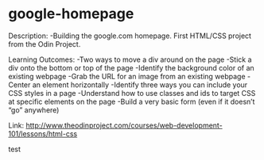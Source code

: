 # google-homepage

Description:
-Building the google.com homepage. First HTML/CSS project from the Odin Project.

Learning Outcomes:
-Two ways to move a div around on the page
-Stick a div onto the bottom or top of the page
-Identify the background color of an existing webpage
-Grab the URL for an image from an existing webpage
-Center an element horizontally
-Identify three ways you can include your CSS styles in a page
-Understand how to use classes and ids to target CSS at specific elements on the page
-Build a very basic form (even if it doesn’t “go” anywhere)

Link:
http://www.theodinproject.com/courses/web-development-101/lessons/html-css

test
